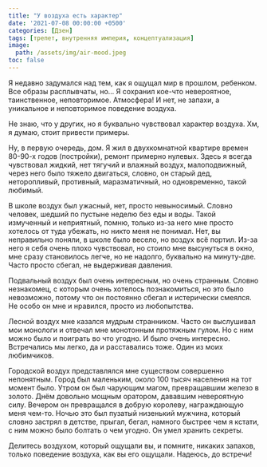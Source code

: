```yaml
---
title: "У воздуха есть характер"
date: '2021-07-08 00:00:00 +0500'
categories: [Дзен]
tags: [трепет, внутренняя империя, концептуализация]
image:
  path: /assets/img/air-mood.jpeg
toc: false
---
```


Я недавно задумался над тем, как я ощущал мир в прошлом, ребенком. Все образы расплывчаты, но... Я сохранил кое-что невероятное, таинственное, неповторимое. Атмосфера! И нет, не запахи, а уникальное и неповторимое поведение воздуха.

Не знаю, что у других, но я буквально чувствовал характер воздуха. Хм, я думаю, стоит привести примеры.

Ну, в первую очередь, дом. Я жил в двухкомнатной квартире времен 80-90-х годов (постройки), ремонт примерно нулевых. Здесь я всегда чувствовал жидкий, нет тягучий и влажный воздух, малоподвижный, через него было тяжело двигаться, словно, он старый дед, неторопливый, противный, маразматичный, но одновременно, такой любимый.

В школе воздух был ужасный, нет, просто невыносимый. Словно человек, шедший по пустыне неделю без еды и воды. Такой измученный и неприятный, помню, только из-за него мне просто хотелось от туда убежать, но никто меня не понимал. Нет, вы неправильно поняли, в школе было весело, но воздух всё портил. Из-за него я себя очень плохо чувствовал, но стоило мне высунуться в окно, мне сразу становилось легче, но не надолго, буквально на минуту-две. Часто просто сбегал, не выдерживая давления.

Подвальный воздух был очень интересным, но очень странным. Словно незнакомец, с которым очень хотелось познакомиться, но это было невозможно, потому что он постоянно сбегал и истерически смеялся.  Не особо он мне и нравился, просто из любопытства.

Лесной воздух мне казался мудрым странником. Часто он выслушивал мои монологи и отвечал мне монотонным протяжным гулом. Но с ним можно было и поиграть во что угодно. И было очень интересно. Встречались мы легко, да и расставались тоже. Один из моих любимчиков.

Городской воздух представлялся мне существом совершенно непонятным. Город был маленьким, около 100 тысяч населения на тот момент было. Утром он был чарующим магом, превращавшим железо в золото. Днём довольно мощным оратором, дававшим невероятную силу. Вечером он превращался в добрую королеву, награждающую меня чем-то. Ночью это был пузатый низенький мужчина, который словно застрял в детстве, прыгал, бегал, намного быстрее чем я кстати, с ним можно было болтать о чем угодно. Он умел хранить секреты.

Делитесь воздухом, который ощущали вы, и помните, никаких запахов, только поведение воздуха, как вы его ощущали. Надеюсь, до встречи!
